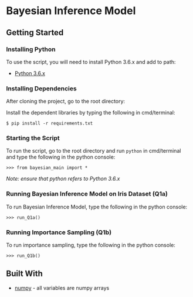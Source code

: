# Bayesian Inference Model


## Getting Started

### Installing Python
To use the script, you will need to install Python 3.6.x and add to path:
- [Python 3.6.x](https://www.python.org/downloads/release/python-360/)


### Installing Dependencies
After cloning the project, go to the root directory:

Install the dependent libraries by typing the following in cmd/terminal:
```
$ pip install -r requirements.txt
```

### Starting the Script
To run the script, go to the root directory and run `python` in cmd/terminal and type the following in the python console:
```
>>> from bayesian_main import *
```
*Note: ensure that python refers to Python 3.6.x*

### Running Bayesian Inference Model on Iris Dataset (Q1a)
To run Bayesian Inference Model, type the following in the python console:
```
>>> run_Q1a()
```


### Running Importance Sampling (Q1b)
To run importance sampling, type the following in the python console:
```
>>> run_Q1b()
```



## Built With
* [numpy](https://numpy.org/) - all variables are numpy arrays
